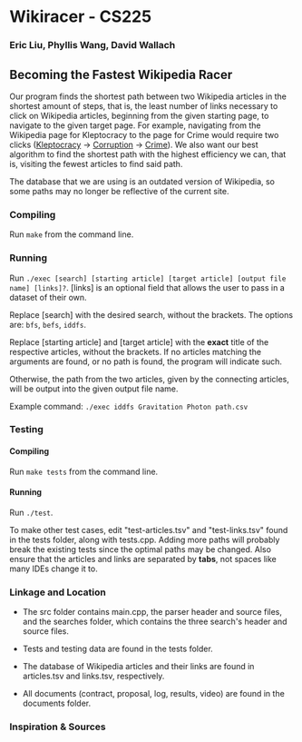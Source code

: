 # Wikiracer - CS225
### Eric Liu, Phyllis Wang, David Wallach

## Becoming the Fastest Wikipedia Racer

Our program finds the shortest path between two Wikipedia articles in the shortest amount of steps, that is, the least number of links necessary to click on Wikipedia articles, beginning from the given starting page, to navigate to the given target page. For example, navigating from the Wikipedia page for Kleptocracy to the page for Crime would require two clicks ([Kleptocracy](https://en.wikipedia.org/wiki/Kleptocracy) -> [Corruption](https://en.wikipedia.org/wiki/Corruption) -> [Crime](https://en.wikipedia.org/wiki/Crime)). We also want our best algorithm to find the shortest path with the highest efficiency we can, that is, visiting the fewest articles to find said path. 

The database that we are using is an outdated version of Wikipedia, so some paths may no longer be reflective of the current site.

### Compiling
Run ```make``` from the command line.

### Running
Run ```./exec [search] [starting article] [target article] [output file name] [links]?```. \[links] is an optional field that allows the user to pass in a dataset of their own. 

Replace [search] with the desired search, without the brackets. The options are: ```bfs```, ```befs```, ```iddfs```.

Replace [starting article] and [target article] with the **exact** title of the respective articles, without the brackets. If no articles matching the arguments are found, or no path is found, the program will indicate such. 

Otherwise, the path from the two articles, given by the connecting articles, will be output into the given output file name.

Example command: ```./exec iddfs Gravitation Photon path.csv```

### Testing

#### Compiling
Run ```make tests``` from the command line.

#### Running
Run ```./test```.

To make other test cases, edit "test-articles.tsv" and "test-links.tsv" found in the tests folder, along with tests.cpp. Adding more paths will probably break the existing tests since the optimal paths may be changed. Also ensure that the articles and links are separated by **tabs**, not spaces like many IDEs change it to.

### Linkage and Location
- The src folder contains main.cpp, the parser header and source files, and the searches folder, which contains the three search's header and source files.

- Tests and testing data are found in the tests folder.

- The database of Wikipedia articles and their links are found in articles.tsv and links.tsv, respectively.

- All documents (contract, proposal, log, results, video) are found in the documents folder.

### Inspiration & Sources
